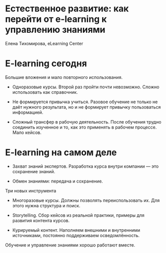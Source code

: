 # Естественное развитие: как перейти от e-learning к управлению знаниями

Елена Тихомирова, eLearning Center

# E-learning сегодня

Большие вложения и мало повторного использования.

* Одноразовые курсы.
    Второй раз пройти почти невозможно.
    Сложно использовать как справочник.

* Не формируется привычка учиться.
    Разовое обучение не только не даёт нужного результата,
    но и не формирует привычку пользоваться информацией.

* Сложный трансфер в рабочую деятельность.
    После обучения трудно соединить изученное и то,
    как это применять в рабочем процессе.
    Мало кейсов.

# E-learning на самом деле

* Захват знаний экспертов.
    Разработка курса внутри компании — это сохранение знаний.
    
* Обмен знаниями: передача и сохранение.


Три новых инструмента

* Многоразовые курсы.
    Должны позволять переиспользовать их.
    Для этого нужна структура и поиск.
    
* Storytelling.
    Сбор кейсов из реальной практики, примеры для развития контента курсов.
    
* Курируемый контент.
    Наполняем внешними и внутренними источниками,
    постоянно поддерживаем осведомлённость.

Обучение и управление знаниями хорошо работают вместе.
